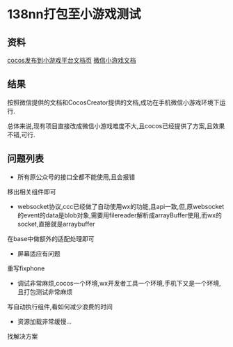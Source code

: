 # 138nn打包至小游戏测试

## 资料
[cocos发布到小游戏平台文档页](http://docs.cocos.com/creator/manual/zh/publish/publish-wechatgame.html)
[微信小游戏文档](https://mp.weixin.qq.com/debug/wxagame/dev/index.html)

## 结果

按照微信提供的文档和CocosCreator提供的文档,成功在手机微信小游戏环境下运行.

总体来说,现有项目直接改成微信小游戏难度不大,且cocos已经提供了方案,且效果不错,可行.

## 问题列表

* 所有原公众号的接口全都不能使用,且会报错

移出相关组件即可

* websocket协议,ccc已经做了自动使用wx的功能,且api一致,但,原websocket的event的data是blob对象,需要用filereader解析成arrayBuffer使用,而wx的socket,直接就是arraybuffer

在base中做额外的适配处理即可

* 屏幕适应有问题

重写fixphone

* 调试非常麻烦,cocos一个环境,wx开发者工具一个环境,手机下又是一个环境,且打包测试非常麻烦

写自动执行组件,看如何减少浪费的时间

* 资源加载非常缓慢...

找解决方案
